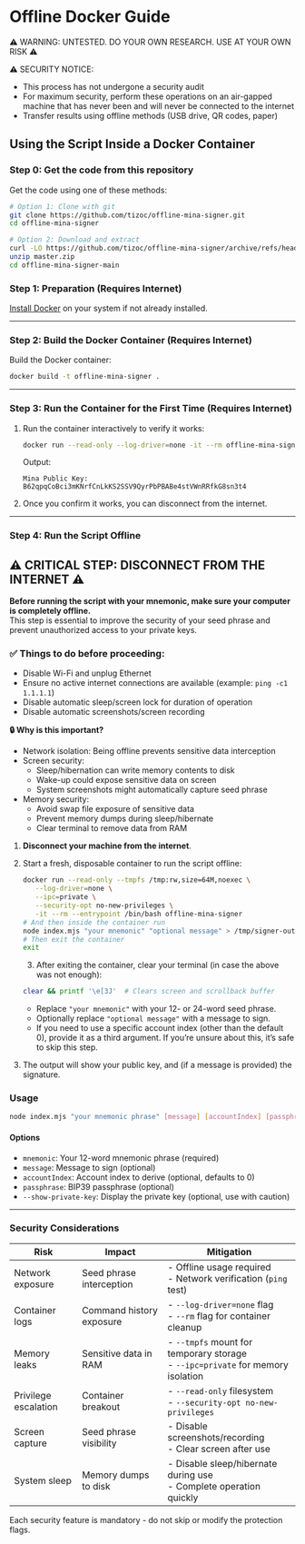 # Offline Docker Guide

⚠️ WARNING: UNTESTED. DO YOUR OWN RESEARCH. USE AT YOUR OWN RISK ⚠️

⚠️ SECURITY NOTICE:
- This process has not undergone a security audit
- For maximum security, perform these operations on an air-gapped machine that has never been and will never be connected to the internet
- Transfer results using offline methods (USB drive, QR codes, paper)

## Using the Script Inside a Docker Container

### Step 0: Get the code from this repository

Get the code using one of these methods:

```bash
# Option 1: Clone with git
git clone https://github.com/tizoc/offline-mina-signer.git
cd offline-mina-signer

# Option 2: Download and extract
curl -LO https://github.com/tizoc/offline-mina-signer/archive/refs/heads/master.zip
unzip master.zip
cd offline-mina-signer-main
```

### Step 1: Preparation (Requires Internet)

[Install Docker](https://docs.docker.com/engine/install/) on your system if not already installed.

---

### Step 2: Build the Docker Container (Requires Internet)

Build the Docker container:
   ```bash
   docker build -t offline-mina-signer .
   ```

---

### Step 3: Run the Container for the First Time (Requires Internet)
1. Run the container interactively to verify it works:
   ```bash
   docker run --read-only --log-driver=none -it --rm offline-mina-signer "abandon abandon abandon abandon abandon abandon abandon abandon abandon abandon abandon about"
   ```

   Output:

   ```
   Mina Public Key: B62qpqCoBci3mKNrfCnLkKS2SSV9QyrPbPBABe4stVWnRRfkG8sn3t4
   ```

2. Once you confirm it works, you can disconnect from the internet.

---

### Step 4: Run the Script Offline

## ⚠️ **CRITICAL STEP: DISCONNECT FROM THE INTERNET** ⚠️

**Before running the script with your mnemonic, make sure your computer is completely offline.**  
This step is essential to improve the security of your seed phrase and prevent unauthorized access to your private keys.  

### ✅ Things to do before proceeding:
- Disable Wi-Fi and unplug Ethernet
- Ensure no active internet connections are available (example: `ping -c1 1.1.1.1`)
- Disable automatic sleep/screen lock for duration of operation
- Disable automatic screenshots/screen recording

**🔒 Why is this important?**
- Network isolation: Being offline prevents sensitive data interception
- Screen security:
  - Sleep/hibernation can write memory contents to disk
  - Wake-up could expose sensitive data on screen
  - System screenshots might automatically capture seed phrase
- Memory security:
  - Avoid swap file exposure of sensitive data
  - Prevent memory dumps during sleep/hibernate
  - Clear terminal to remove data from RAM

1. **Disconnect your machine from the internet**.
2. Start a fresh, disposable container to run the script offline:
   ```bash
   docker run --read-only --tmpfs /tmp:rw,size=64M,noexec \
      --log-driver=none \
      --ipc=private \
      --security-opt no-new-privileges \
      -it --rm --entrypoint /bin/bash offline-mina-signer
   # And then inside the container run
   node index.mjs "your mnemonic" "optional message" > /tmp/signer-output; clear; printf '\e[3J'; cat /tmp/signer-output
   # Then exit the container
   exit
   ```
   3. After exiting the container, clear your terminal (in case the above was not enough):
   ```bash
   clear && printf '\e[3J'  # Clears screen and scrollback buffer
   ```

   - Replace `"your mnemonic"` with your 12- or 24-word seed phrase.
   - Optionally replace `"optional message"` with a message to sign.
   - If you need to use a specific account index (other than the default 0), provide it as a third argument. If you’re unsure about this, it’s safe to skip this step.

3. The output will show your public key, and (if a message is provided) the signature.

### Usage

```bash
node index.mjs "your mnemonic phrase" [message] [accountIndex] [passphrase] [--show-private-key]
```

#### Options
- `mnemonic`: Your 12-word mnemonic phrase (required)
- `message`: Message to sign (optional)
- `accountIndex`: Account index to derive (optional, defaults to 0)
- `passphrase`: BIP39 passphrase (optional)
- `--show-private-key`: Display the private key (optional, use with caution)

---

### Security Considerations

| Risk | Impact | Mitigation |
|------|---------|------------|
| Network exposure | Seed phrase interception | - Offline usage required<br>- Network verification (`ping` test) |
| Container logs | Command history exposure | - `--log-driver=none` flag<br>- `--rm` flag for container cleanup |
| Memory leaks | Sensitive data in RAM | - `--tmpfs` mount for temporary storage<br>- `--ipc=private` for memory isolation |
| Privilege escalation | Container breakout | - `--read-only` filesystem<br>- `--security-opt no-new-privileges` |
| Screen capture | Seed phrase visibility | - Disable screenshots/recording<br>- Clear screen after use |
| System sleep | Memory dumps to disk | - Disable sleep/hibernate during use<br>- Complete operation quickly |

Each security feature is mandatory - do not skip or modify the protection flags.

